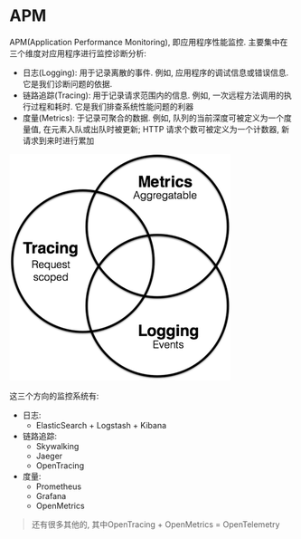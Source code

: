 # APM

APM(Application Performance Monitoring), 即应用程序性能监控. 主要集中在三个维度对应用程序进行监控诊断分析:

* 日志(Logging): 用于记录离散的事件. 例如, 应用程序的调试信息或错误信息. 它是我们诊断问题的依据.
* 链路追踪(Tracing): 用于记录请求范围内的信息. 例如, 一次远程方法调用的执行过程和耗时. 它是我们排查系统性能问题的利器
* 度量(Metrics): 于记录可聚合的数据. 例如, 队列的当前深度可被定义为一个度量值, 在元素入队或出队时被更新; HTTP 请求个数可被定义为一个计数器, 新请求到来时进行累加

![三个维度](img/log_trace_metric.png)

这三个方向的监控系统有:

* 日志:
  * ElasticSearch + Logstash + Kibana
* 链路追踪:
  * Skywalking
  * Jaeger
  * OpenTracing
* 度量:
  * Prometheus
  * Grafana
  * OpenMetrics

> 还有很多其他的, 其中OpenTracing + OpenMetrics = OpenTelemetry


